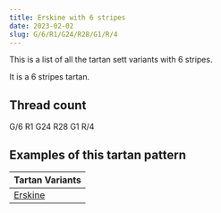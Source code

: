 ```yaml
---
title: Erskine with 6 stripes
date: 2023-02-02
slug: G/6/R1/G24/R28/G1/R/4
---
```

This is a list of all the tartan sett variants with 6 stripes.

It is a 6 stripes tartan.


## Thread count
G/6 R1 G24 R28 G1 R/4

## Examples of this tartan pattern

| Tartan Variants |
|---------------|
| [Erskine](/variants/g/6/r1/g24/r28/g1/r/4-g004c00-rc80000)||
